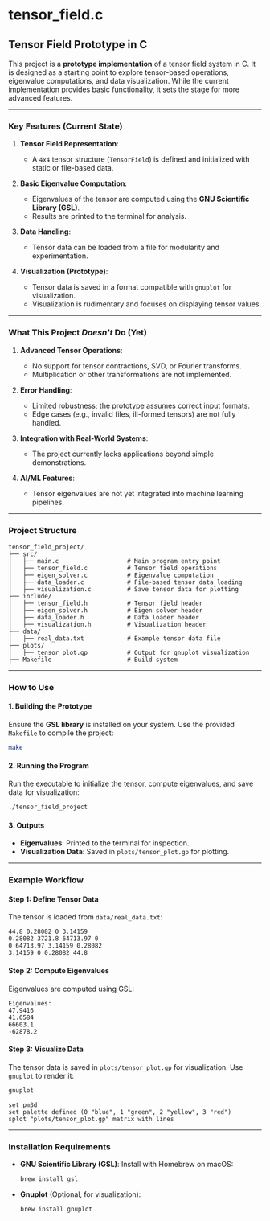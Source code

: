 # tensor_field.c

## **Tensor Field Prototype in C**
This project is a **prototype implementation** of a tensor field system in C. It is designed as a starting point to explore tensor-based operations, eigenvalue computations, and data visualization. While the current implementation provides basic functionality, it sets the stage for more advanced features.

---

### **Key Features (Current State)**
1. **Tensor Field Representation**:
   - A `4x4` tensor structure (`TensorField`) is defined and initialized with static or file-based data.

2. **Basic Eigenvalue Computation**:
   - Eigenvalues of the tensor are computed using the **GNU Scientific Library (GSL)**.
   - Results are printed to the terminal for analysis.

3. **Data Handling**:
   - Tensor data can be loaded from a file for modularity and experimentation.

4. **Visualization (Prototype)**:
   - Tensor data is saved in a format compatible with `gnuplot` for visualization.
   - Visualization is rudimentary and focuses on displaying tensor values.

---

### **What This Project *Doesn't* Do (Yet)**
1. **Advanced Tensor Operations**:
   - No support for tensor contractions, SVD, or Fourier transforms.
   - Multiplication or other transformations are not implemented.

2. **Error Handling**:
   - Limited robustness; the prototype assumes correct input formats.
   - Edge cases (e.g., invalid files, ill-formed tensors) are not fully handled.

3. **Integration with Real-World Systems**:
   - The project currently lacks applications beyond simple demonstrations.

4. **AI/ML Features**:
   - Tensor eigenvalues are not yet integrated into machine learning pipelines.

---

### **Project Structure**
```plaintext
tensor_field_project/
├── src/
│   ├── main.c                   # Main program entry point
│   ├── tensor_field.c           # Tensor field operations
│   ├── eigen_solver.c           # Eigenvalue computation
│   ├── data_loader.c            # File-based tensor data loading
│   ├── visualization.c          # Save tensor data for plotting
├── include/
│   ├── tensor_field.h           # Tensor field header
│   ├── eigen_solver.h           # Eigen solver header
│   ├── data_loader.h            # Data loader header
│   ├── visualization.h          # Visualization header
├── data/
│   ├── real_data.txt            # Example tensor data file
├── plots/
│   ├── tensor_plot.gp           # Output for gnuplot visualization
├── Makefile                     # Build system
```

---

### **How to Use**

#### **1. Building the Prototype**
Ensure the **GSL library** is installed on your system. Use the provided `Makefile` to compile the project:

```bash
make
```

#### **2. Running the Program**
Run the executable to initialize the tensor, compute eigenvalues, and save data for visualization:

```bash
./tensor_field_project
```

#### **3. Outputs**
- **Eigenvalues**: Printed to the terminal for inspection.
- **Visualization Data**: Saved in `plots/tensor_plot.gp` for plotting.

---

### **Example Workflow**

#### **Step 1: Define Tensor Data**
The tensor is loaded from `data/real_data.txt`:
```plaintext
44.8 0.28082 0 3.14159
0.28082 3721.8 64713.97 0
0 64713.97 3.14159 0.28082
3.14159 0 0.28082 44.8
```

#### **Step 2: Compute Eigenvalues**
Eigenvalues are computed using GSL:
```plaintext
Eigenvalues:
47.9416
41.6584
66603.1
-62878.2
```

#### **Step 3: Visualize Data**
The tensor data is saved in `plots/tensor_plot.gp` for visualization. Use `gnuplot` to render it:
```bash
gnuplot
```
```gnuplot
set pm3d
set palette defined (0 "blue", 1 "green", 2 "yellow", 3 "red")
splot "plots/tensor_plot.gp" matrix with lines
```

---

### **Installation Requirements**
- **GNU Scientific Library (GSL)**:
  Install with Homebrew on macOS:
  ```bash
  brew install gsl
  ```

- **Gnuplot** (Optional, for visualization):
  ```bash
  brew install gnuplot
  ```
